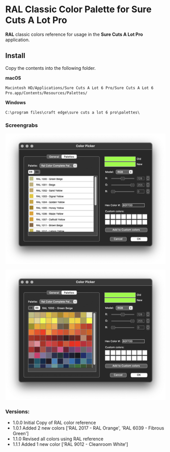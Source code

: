 # RAL Classic Color Palette for Sure Cuts A Lot Pro

**RAL** classic colors reference for usage in the **Sure Cuts A Lot Pro** application.

## Install

Copy the contents into the following folder.

**macOS**

```
Macintosh HD/Applications/Sure Cuts A Lot 6 Pro/Sure Cuts A Lot 6 Pro.app/Contents/Resources/Palettes/
```

**Windows**

```
C:\program files\craft edge\sure cuts a lot 6 pro\palettes\
```

### Screengrabs

![Palette Screengrab 1](readme-reference/screenshot_palette01.png)

![Palette Screengrab 1](readme-reference/screenshot_palette02.png)

### Versions:

* 1.0.0 Initial Copy of RAL color reference
* 1.0.1 Added 2 new colors ['RAL 2017 - RAL Orange', 'RAL 6039 - Fibrous Green']
* 1.1.0 Revised all colors using RAL reference
* 1.1.1 Added 1 new color ['RAL 9012 - Cleanroom White']
